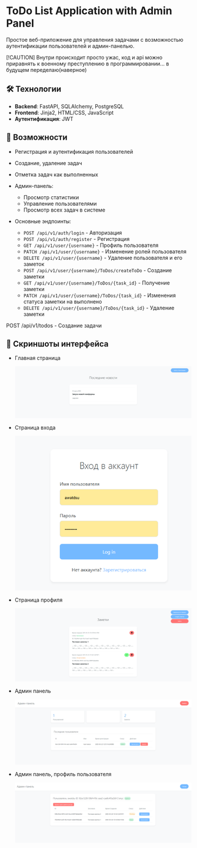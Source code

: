 # ToDo List Application with Admin Panel

Простое веб-приложение для управления задачами с возможностью аутентификации пользователей и админ-панелью.

[!CAUTION]
Внутри происходит просто ужас, код и api можно приравнять к военному преступлению в программировании... в будущем переделаю(наверное)

## 🛠 Технологии
- **Backend**: FastAPI, SQLAlchemy, PostgreSQL
- **Frontend**: Jinja2, HTML/CSS, JavaScript
- **Аутентификация**: JWT

## 🌟 Возможности
- Регистрация и аутентификация пользователей
- Создание, удаление задач
- Отметка задач как выполненных
- Админ-панель:
  - Просмотр статистики
  - Управление пользователями
  - Просмотр всех задач в системе
    
- Основные эндпоинты:

  - `POST /api/v1/auth/login` - Авторизация
  - `POST /api/v1/auth/register` - Регистрация
  - `GET /api/v1/user/{username}` - Профиль пользователя
  - `PATCH /api/v1/user/{username}` - Изменение ролей пользователя
  - `DELETE /api/v1/user/{username}` - Удаление пользователя и его заметок
  - `POST /api/v1/user/{username}/ToDos/createToDo` - Cоздание заметки
  - `GET /api/v1/user/{username}/ToDos/{task_id}` - Получение заметки
  - `PATCH /api/v1/user/{username}/ToDos/{task_id}` - Изменения статуса заметки на выполнено
  - `DELETE /api/v1/user/{username}/ToDos/{task_id}` - Удаление заметки

POST /api/v1/todos - Создание задачи
## 🌟 Скриншоты интерфейса
- Главная страница
  
  ![Главная страница](https://github.com/awatdsu/ToDo_FastAPI/blob/main/assets/index.png)

- Страница входа

  ![Страница входа](https://github.com/awatdsu/ToDo_FastAPI/blob/main/assets/login.png)

- Страница профиля

  ![Страница профиля](https://github.com/awatdsu/ToDo_FastAPI/blob/main/assets/profile.png)

- Админ панель

  ![Админ панель](https://github.com/awatdsu/ToDo_FastAPI/blob/main/assets/admin.png)

- Админ панель, профиль пользователя

  ![Админ панель, профиль пользователя](https://github.com/awatdsu/ToDo_FastAPI/blob/main/assets/admin_profile.png)

